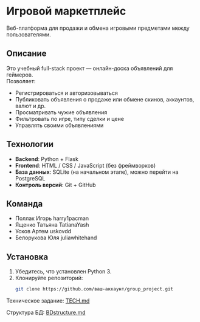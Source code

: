 # Игровой маркетплейс

Веб-платформа для продажи и обмена игровыми предметами между пользователями.

## Описание

Это учебный full-stack проект — онлайн-доска объявлений для геймеров.  
Позволяет:
- Регистрироваться и авторизовываться
- Публиковать объявления о продаже или обмене скинов, аккаунтов, валют и др.
- Просматривать чужие объявления
- Фильтровать по игре, типу сделки и цене
- Управлять своими объявлениями

## Технологии

- **Backend**: Python + Flask
- **Frontend**: HTML / CSS / JavaScript (без фреймворков)
- **База данных**: SQLite (на начальном этапе), можно перейти на PostgreSQL
- **Контроль версий**: Git + GitHub

## Команда

- Поллак Игорь harry1pacman
- Ященко Татьяна TatianaYash
- Усков Артем uskovdd
- Белорукова Юля juliawhitehand 

## Установка

1. Убедитесь, что установлен Python 3.
2. Клонируйте репозиторий:
   ```bash
   git clone https://github.com/ваш-аккаунт/group_project.git 


Техническое задание: [TECH.md](TECH.md)

Структура БД: [BDstructure.md](BDstructure.md)